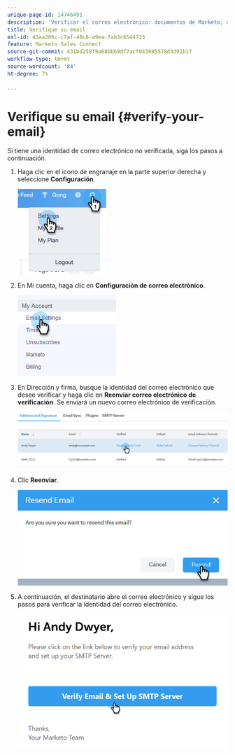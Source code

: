 ```yaml
---
unique-page-id: 14746491
description: 'Verificar el correo electrónico: documentos de Marketo, documentación del producto'
title: Verifique su email
exl-id: 43aa286c-c7af-40c6-a9ea-7ab3c6544733
feature: Marketo Sales Connect
source-git-commit: 431bd258f9a68bbb9df7acf043085578d3d91b1f
workflow-type: tm+mt
source-wordcount: '84'
ht-degree: 7%

---
```


# Verifique su email {#verify-your-email}

Si tiene una identidad de correo electrónico no verificada, siga los pasos a continuación.

1. Haga clic en el icono de engranaje en la parte superior derecha y seleccione **Configuración**.

   ![](assets/verify-your-email-1.png)

1. En Mi cuenta, haga clic en **Configuración de correo electrónico**.

   ![](assets/verify-your-email-2.png)

1. En Dirección y firma, busque la identidad del correo electrónico que desee verificar y haga clic en **Reenviar correo electrónico de verificación**. Se enviará un nuevo correo electrónico de verificación.

   ![](assets/verify-your-email-3.png)

1. Clic **Reenviar**.

   ![](assets/verify-your-email-4.png)

1. A continuación, el destinatario abre el correo electrónico y sigue los pasos para verificar la identidad del correo electrónico.

   ![](assets/verify-your-email-5.png)
